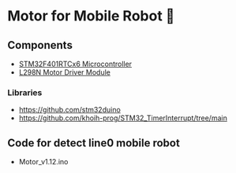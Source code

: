 # Motor for Mobile Robot  🤖

## Components

- [STM32F401RTCx6 Microcontroller](#STM32F401RTCx6)
- [L298N Motor Driver Module ](#L298N)
  
### Libraries
- https://github.com/stm32duino
- https://github.com/khoih-prog/STM32_TimerInterrupt/tree/main

## Code for detect line0 mobile robot
- Motor_v1.12.ino

